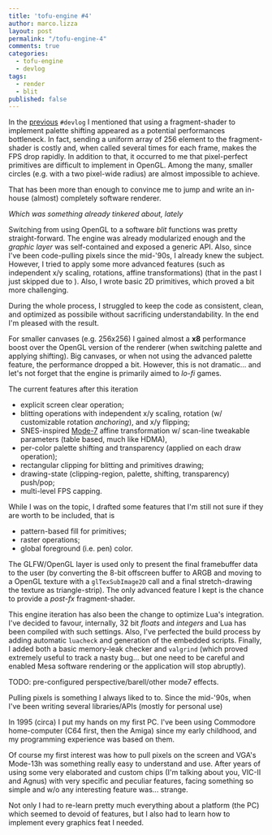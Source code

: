 ```yaml
---
title: 'tofu-engine #4'
author: marco.lizza
layout: post
permalink: "/tofu-engine-4"
comments: true
categories: 
  - tofu-engine
  - devlog
tags: 
  - render
  - blit
published: false
---
```

In the [previous](/tofu-engine-3) `#devlog` I mentioned that using a fragment-shader to implement palette shifting appeared as a potential performances bottleneck. In fact, sending a uniform array of 256 element to the fragment-shader is costly and, when called several times for each frame, makes the FPS drop rapidly. In addition to that, it occurred to me that pixel-perfect primitives are difficult to implement in OpenGL. Among the many, smaller circles (e.g. with a two pixel-wide radius) are almost impossible to achieve.

That has been more than enough to convince me to jump and write an in-house (almost) completely software renderer.

*Which was something already tinkered about, lately*

Switching from using OpenGL to a software *blit* functions was pretty straight-forward. The engine was already modularized enough and the *graphic layer* was self-contained and exposed a generic API. Also, since I've been code-pulling pixels since the mid-'90s, I already knew the subject. However, I tried to apply some more advanced features (such as independent x/y scaling, rotations, affine transformations) (that in the past I just skipped due to ). Also, I wrote basic 2D primitives, which proved a bit more challenging.

During the whole process, I struggled to keep the code as consistent, clean, and optimized as possibile without sacrificing understandability. In the end I'm pleased with the result.

For smaller canvases (e.g. 256x256) I gained almost a **x8** performance boost over the OpenGL version of the renderer (when switching palette and applying shifting). Big canvases, or when not using the advanced palette feature, the performance dropped a bit. However, this is not dramatic... and let's not forget that the engine is primarily aimed to *lo-fi* games.

The current features after this iteration

* explicit screen clear operation;
* blitting operations with independent x/y scaling, rotation (w/ customizable rotation *anchoring*), and x/y flipping;
* SNES-inspired [Mode-7](https://en.wikipedia.org/wiki/Mode_7) affine transformation w/ scan-line tweakable parameters (table based, much like HDMA),
* per-color palette shifting and transparency (applied on each draw operation);
* rectangular clipping for blitting and primitives drawing;
* drawing-state (clipping-region, palette, shifting, transparency) push/pop;
* multi-level FPS capping.

While I was on the topic, I drafted some features that I'm still not sure if they are worth to be included, that is

* pattern-based fill for primitives;
* raster operations;
* global foreground (i.e. pen) color.

The GLFW/OpenGL layer is used only to present the final framebuffer data to the user (by converting the 8-bit offscreen buffer to ARGB and moving to a OpenGL texture with a `glTexSubImage2D` call and a final stretch-drawing the texture as triangle-strip). The only advanced feature I kept is the chance to provide a *post-fx* fragment-shader.

This engine iteration has also been the change to optimize Lua's integration. I've decided to favour, internally, 32 bit *floats* and *integers* and Lua has been compiled with such settings. Also, I've perfected the build process by adding automatic `luacheck` and generation of the embedded scripts. Finally, I added both a basic memory-leak checker and `valgrind` (which proved extremely useful to track a nasty bug... but one need to be careful and enabled Mesa software rendering or the application will stop abruptly).



TODO: pre-configured perspective/barell/other mode7 effects.

Pulling pixels is something I always liked to to. Since the mid-'90s, when  I've been writing several libraries/APIs (mostly for personal use)

In 1995 (circa) I put my hands on my first PC. I've been using Commodore home-computer (C64 first, then the Amiga) since my early childhood, and my programming experience was based on them.

Of course my first interest was how to pull pixels on the screen and VGA's Mode-13h was something really easy to understand and use. After years of using some very elaborated and custom chips (I'm talking about you, VIC-II and Agnus) with very specific and peculiar features, facing something so simple and w/o any interesting feature was... strange.

Not only I had to re-learn pretty much everything about a platform (the PC) which seemed to devoid of features, but I also had to learn how to implement every graphics feat I needed.


